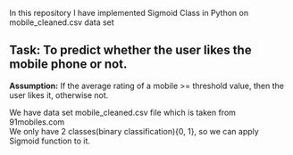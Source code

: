 In this repository I have implemented Sigmoid Class in Python on mobile_cleaned.csv data set

## **Task:** To predict whether the user likes the mobile phone or not.<br>
**Assumption:** If the average rating of a mobile >= threshold value, then the user likes it, otherwise not.<br>

We have data set mobile_cleaned.csv file which is taken from 91mobiles.com <br>
We only have 2 classes(binary classification){0, 1}, so we can apply Sigmoid function to it.<br>
